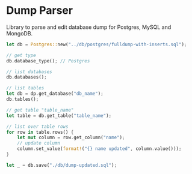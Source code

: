 # Dump Parser

Library to parse and edit database dump for Postgres, MySQL and MongoDB.

```rust
let db = Postgres::new("../db/postgres/fulldump-with-inserts.sql");

// get type
db.database_type(); // Postgres

// list databases
db.databases();

// list tables
let db = dp.get_database("db_name");
db.tables();

// get table "table_name"
let table = db.get_table("table_name");

// list over table rows
for row in table.rows() {
    let mut column = row.get_column("name");
    // update column
    column.set_value(format!("{} name updated", column.value()));
}

let _ = db.save("./db/dump-updated.sql");
```
